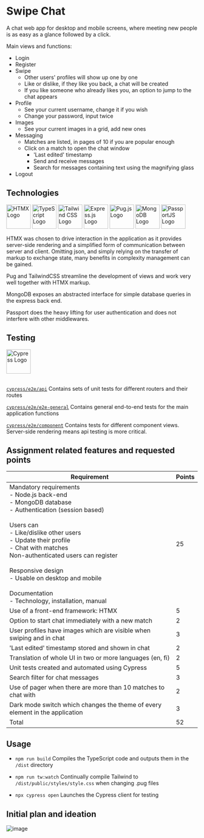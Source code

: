 # Swipe Chat

A chat web app for desktop and mobile screens, where meeting new people is as easy as a glance followed by a click. 

Main views and functions:
- Login
- Register
- Swipe
  - Other users' profiles will show up one by one
  - Like or dislike, if they like you back, a chat will be created
  - If you like someone who already likes you, an option to jump to the chat appears
- Profile
  - See your current username, change it if you wish
  - Change your password, input twice
- Images
  - See your current images in a grid, add new ones
- Messaging
  - Matches are listed, in pages of 10 if you are popular enough
  - Click on a match to open the chat window
    - 'Last edited' timestamp
    - Send and receive messages
    - Search for messages containing text using the magnifying glass
- Logout

## Technologies

<div class="image-row">
    <img src="https://raw.githubusercontent.com/bigskysoftware/htmx/master/www/static/img/htmx_logo.1.png" height="64" alt="HTMX Logo">
    <img src="https://upload.wikimedia.org/wikipedia/commons/thumb/4/4c/Typescript_logo_2020.svg/1024px-Typescript_logo_2020.svg.png" height="64" alt="TypeScript Logo">
    <img src="https://upload.wikimedia.org/wikipedia/commons/thumb/d/d5/Tailwind_CSS_Logo.svg/320px-Tailwind_CSS_Logo.svg.png" height="64" alt="Tailwind CSS Logo">
    <img src="https://upload.wikimedia.org/wikipedia/commons/6/64/Expressjs.png" height="64" alt="Express.js Logo">
    <img src="https://cdn.icon-icons.com/icons2/2699/PNG/512/pugjs_logo_icon_170825.png" height="64" alt="Pug.js Logo">
    <img src="https://1000logos.net/wp-content/uploads/2020/08/MongoDB-Logo.png" height="64" alt="MongoDB Logo">
    <img src="https://svgur.com/i/943.svg" height="64" alt="PassportJS Logo">
</div>


HTMX was chosen to drive interaction in the application as it provides server-side rendering and a simplified form of communication between server and client. Omitting json, and simply relying on the transfer of markup to exchange state, many benefits in complexity management can be gained.

Pug and TailwindCSS streamline the development of views and work very well together with HTMX markup.

MongoDB exposes an abstracted interface for simple database queries in the express back end.

Passport does the heavy lifting for user authentication and does not interfere with other middlewares.

## Testing

<div class="image-row">
    <img src="https://www.cypress.io/images/layouts/cypress-logo.svg" height="64" alt="Cypress Logo">
</div>

<br>

[`cypress/e2e/api`](https://github.com/nibsuoogee/swipe-chat/tree/main/cypress/e2e/api) Contains sets of unit tests for different routers and their routes

[`cypress/e2e/e2e-general`](https://github.com/nibsuoogee/swipe-chat/tree/main/cypress/e2e/e2e-general) Contains general end-to-end tests for the main application functions

[`cypress/e2e/component`](https://github.com/nibsuoogee/swipe-chat/tree/main/cypress/e2e/component)  Contains tests for different component views. Server-side rendering means api testing is more critical. 

## Assignment related features and requested points

| Requirement                                                                                                                                                                                                                                                                                                                                                                    | Points |
|--------------------------------------------------------------------------------------------------------------------------------------------------------------------------------------------------------------------------------------------------------------------------------------------------------------------------------------------------------------------------------|--------|
| Mandatory requirements<br>- Node.js back-end<br>- MongoDB database<br>- Authentication (session based)<br><br>Users can<br>  - Like/dislike other users<br>  - Update their profile<br>  - Chat with matches<br>Non-authenticated users can register<br><br>Responsive design<br>  - Usable on desktop and mobile<br><br>Documentation<br>  - Technology, installation, manual | 25     |
| Use of a front-end framework: HTMX                                                                                                                                                                                                                                                                                                                                             | 5      |
| Option to start chat immediately with a new match                                                                                                                                                                                                                                                                                                                              | 2      |
| User profiles have images which are visible when swiping and in chat                                                                                                                                                                                                                                                                                                           | 3      |
| 'Last edited' timestamp stored and shown in chat                                                                                                                                                                                                                                                                                                                               | 2      |
| Translation of whole UI in two or more languages (en, fi)                                                                                                                                                                                                                                                                                                                      | 2      |
| Unit tests created and automated using Cypress                                                                                                                                                                                                                                                                                                                                 | 5      |
| Search filter for chat messages                                                                                                                                                                                                                                                                                                                                                | 3      |
| Use of pager when there are more than 10 matches to chat with                                                                                                                                                                                                                                                                                                                  | 2      |
| Dark mode switch which changes the theme of every element in the application                                                                                                                                                                                                                                                                                                   | 3      |
|                                                                                                                                                                                                                                                                                                                                                                          Total | 52     |

## Usage

- `npm run build` Compiles the TypeScript code and outputs them in the `/dist` directory

- `npm run tw:watch` Continually compile Tailwind to `/dist/public/styles/style.css` when changing .pug files

- `npx cypress open` Launches the Cypress client for testing

## Initial plan and ideation

![image](https://github.com/nibsuoogee/swipe-chat/assets/37696410/1a36d789-68d0-4c95-9f42-7466d1ac25f7)
